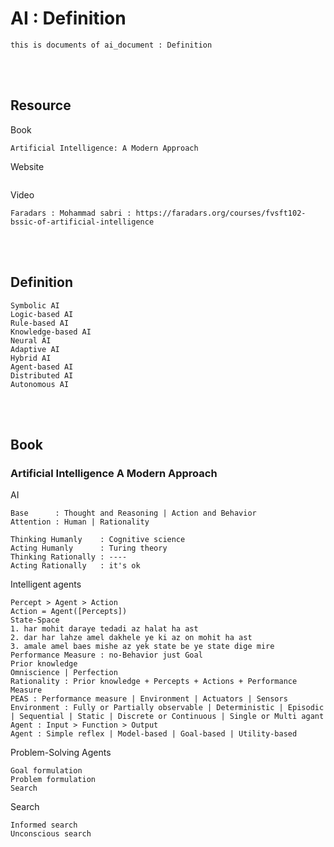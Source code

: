 <!--------------------------------------------------------------------------------- Description -->
# AI : Definition
    this is documents of ai_document : Definition

<!--------------------------------------------------------------------------------- Resource -->
<br><br>

## Resource  
<!-------------------------- Book -->
Book
```
Artificial Intelligence: A Modern Approach
```
<!-------------------------- Website -->
Website
```
```
<!-------------------------- Video -->
Video
```
Faradars : Mohammad sabri : https://faradars.org/courses/fvsft102-bssic-of-artificial-intelligence
```

<!--------------------------------------------------------------------------------- Definition -->
<br><br>

## Definition
```
Symbolic AI
Logic-based AI
Rule-based AI
Knowledge-based AI
Neural AI
Adaptive AI
Hybrid AI
Agent-based AI
Distributed AI
Autonomous AI
```


<!--------------------------------------------------------------------------------- Book -->
<br><br>

## Book
<!-------------------------- Artificial Intelligence A Modern Approach -->
### Artificial Intelligence A Modern Approach

<!------------- AI -->
AI
```
Base      : Thought and Reasoning | Action and Behavior
Attention : Human | Rationality
```
```
Thinking Humanly    : Cognitive science
Acting Humanly      : Turing theory
Thinking Rationally : ----
Acting Rationally   : it's ok
```
<!------------- Intelligent agents -->
Intelligent agents
```
Percept > Agent > Action
Action = Agent([Percepts])
State-Space
1. har mohit daraye tedadi az halat ha ast
2. dar har lahze amel dakhele ye ki az on mohit ha ast
3. amale amel baes mishe az yek state be ye state dige mire
Performance Measure : no-Behavior just Goal 
Prior knowledge
Omniscience | Perfection
Rationality : Prior knowledge + Percepts + Actions + Performance Measure
PEAS : Performance measure | Environment | Actuators | Sensors
Environment : Fully or Partially observable | Deterministic | Episodic | Sequential | Static | Discrete or Continuous | Single or Multi agant 
Agent : Input > Function > Output
Agent : Simple reflex | Model-based | Goal-based | Utility-based
```
<!------------- Problem-Solving Agents -->
Problem-Solving Agents
```
Goal formulation
Problem formulation
Search
```
<!------------- Search -->
Search
```
Informed search
Unconscious search
```